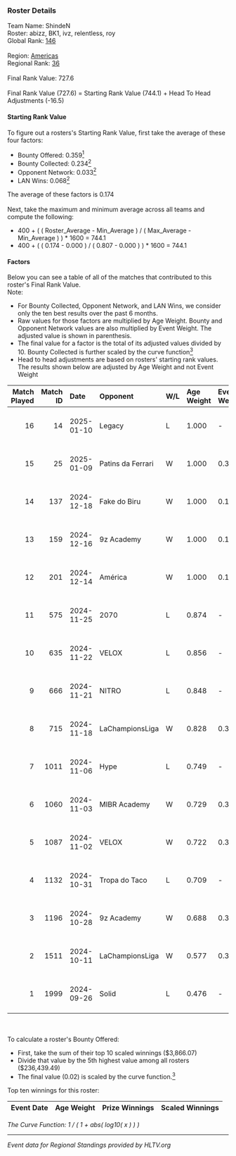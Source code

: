 ### Roster Details<br />
Team Name: ShindeN<br />
Roster: abizz, BK1, ivz, relentless, roy<br />
Global Rank: [146](../../standings_global_2025_01_13.md)<br />
<br />
Region: [Americas]( ../../standings_americas_2025_01_13.md)<br />
Regional Rank: [36]( ../../standings_americas_2025_01_13.md)<br />
<br />
Final Rank Value:  727.6<br />
<br />
Final Rank Value (727.6) = Starting Rank Value (744.1) + Head To Head Adjustments (-16.5)<br />

#### Starting Rank Value<br />
To figure out a rosters's Starting Rank Value, first take the average of these four factors:<br />
- Bounty Offered: 0.359[<sup>1</sup>](#table2)
- Bounty Collected: 0.234[<sup>2</sup>](#table1)
- Opponent Network: 0.033[<sup>2</sup>](#table1)
- LAN Wins: 0.068[<sup>2</sup>](#table1)

The average of these factors is 0.174<br />
<br />
Next, take the maximum and minimum average across all teams and compute the following:<br />
- 400 + ( ( Roster_Average - Min_Average ) / ( Max_Average - Min_Average ) ) * 1600 = 744.1
- 400 + ( ( 0.174 - 0.000 ) / ( 0.807 - 0.000 ) ) * 1600 = 744.1


#### Factors<br />
Below you can see a table of all of the matches that contributed to this roster's Final Rank Value.<br />
Note:<br />

- For Bounty Collected, Opponent Network, and LAN Wins, we consider only the ten best results over the past 6 months.
- Raw values for those factors are multiplied by Age Weight. Bounty and Opponent Network values are also multiplied by Event Weight. The adjusted value is shown in parenthesis.
- The final value for a factor is the total of its adjusted values divided by 10. Bounty Collected is further scaled by the curve function[<sup>3</sup>](#curveFunction)
- Head to head adjustments are based on rosters' starting rank values. The results shown below are adjusted by Age Weight and not Event Weight
<span id="table1"></span><br />


| Match Played | Match ID | Date       | Opponent          | W/L | Age Weight | Event Weight | Bounty Collected | Opponent Network | LAN Wins  | H2H Adj. | Roster                           |
| -: | -: | :- | :- | :- | :- | :- | :- | :- | :- | -: | :- |
|           16 |       14 | 2025-01-10 | Legacy            | L   | 1.000      | -            | -                | -                | -         |    -3.79 | abizz, BK1, ivz, relentless, roy |
|           15 |       25 | 2025-01-09 | Patins da Ferrari | W   | 1.000      | 0.384        | 0.000 (0.000)    | 0.142 (0.054)    | 0 (0.000) |     8.65 | abizz, BK1, ivz, relentless, roy |
|           14 |      137 | 2024-12-18 | Fake do Biru      | W   | 1.000      | 0.143        | 0.000 (0.000)    | 0.142 (0.020)    | 0 (0.000) |     9.99 | abizz, BK1, ivz, relentless, roy |
|           13 |      159 | 2024-12-16 | 9z Academy        | W   | 1.000      | 0.143        | 0.000 (0.000)    | 0.258 (0.037)    | 0 (0.000) |     8.24 | abizz, BK1, ivz, relentless, roy |
|           12 |      201 | 2024-12-14 | América           | W   | 1.000      | 0.143        | 0.000 (0.000)    | 0.000 (0.000)    | 0 (0.000) |     4.84 | abizz, BK1, ivz, relentless, roy |
|           11 |      575 | 2024-11-25 | 2070              | L   | 0.874      | -            | -                | -                | -         |   -16.14 | abizz, BK1, ivz, relentless, roy |
|           10 |      635 | 2024-11-22 | VELOX             | L   | 0.856      | -            | -                | -                | -         |   -19.85 | abizz, BK1, ivz, relentless, roy |
|            9 |      666 | 2024-11-21 | NITRO             | L   | 0.848      | -            | -                | -                | -         |   -15.84 | abizz, BK1, ivz, relentless, roy |
|            8 |      715 | 2024-11-18 | LaChampionsLiga   | W   | 0.828      | 0.371        | 0.009 (0.003)    | 0.121 (0.037)    | 0 (0.000) |     8.28 | abizz, BK1, ivz, relentless, roy |
|            7 |     1011 | 2024-11-06 | Hype              | L   | 0.749      | -            | -                | -                | -         |   -10.94 | abizz, BK1, ivz, relentless, roy |
|            6 |     1060 | 2024-11-03 | MIBR Academy      | W   | 0.729      | 0.371        | 0.003 (0.001)    | 0.191 (0.052)    | 0 (0.000) |     8.57 | abizz, BK1, ivz, relentless, roy |
|            5 |     1087 | 2024-11-02 | VELOX             | W   | 0.722      | 0.371        | 0.000 (0.000)    | 0.155 (0.041)    | 0 (0.000) |     5.51 | abizz, BK1, ivz, relentless, roy |
|            4 |     1132 | 2024-10-31 | Tropa do Taco     | L   | 0.709      | -            | -                | -                | -         |   -11.30 | abizz, BK1, ivz, relentless, roy |
|            3 |     1196 | 2024-10-28 | 9z Academy        | W   | 0.688      | 0.371        | 0.000 (0.000)    | 0.258 (0.066)    | 0 (0.000) |     4.73 | abizz, BK1, ivz, relentless, roy |
|            2 |     1511 | 2024-10-11 | LaChampionsLiga   | W   | 0.577      | 0.335        | 0.009 (0.002)    | 0.121 (0.023)    | 1 (0.577) |     6.85 | abizz, BK1, ivz, relentless, roy |
|            1 |     1999 | 2024-09-26 | Solid             | L   | 0.476      | -            | -                | -                | -         |    -4.30 | abizz, BK1, ivz, relentless, roy |

<br />
<span id="table2"></span><br />
To calculate a roster's Bounty Offered:<br />

- First, take the sum of their top 10 scaled winnings ($3,866.07)
- Divide that value by the 5th highest value among all rosters ($236,439.49)
- The final value (0.02) is scaled by the curve function.[<sup>3</sup>](#curveFunction)

Top ten winnings for this roster:<br />

| Event Date | Age Weight | Prize Winnings | Scaled Winnings |
| :- | -: | :- | :- |


<span id="curveFunction"></span>_The Curve Function: 1 / ( 1 + abs( log10( x ) ) )_<br />

---
_Event data for Regional Standings provided by HLTV.org_<br />
